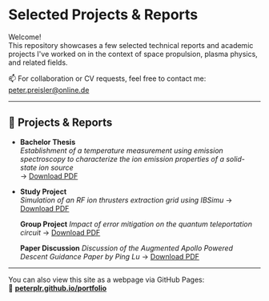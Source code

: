 # Selected Projects & Reports

Welcome!  
This repository showcases a few selected technical reports and academic projects I've worked on in the context of space propulsion, plasma physics, and related fields.

📫 For collaboration or CV requests, feel free to contact me: [peter.preisler@online.de](mailto:peter.preisler@online.de)

---

## 📘 Projects & Reports

- **Bachelor Thesis**  
  _Establishment of a temperature measurement using emission spectroscopy to characterize the ion emission properties of a solid-state ion source_  
  → [Download PDF](./docs/2024-Bachelorthesis-german.pdf)

- **Study Project**  
_Simulation of an RF ion thrusters extraction grid using IBSimu_
  → [Download PDF](./docs/2024-Study-Project-german.pdf)

  **Group Project**
  _Impact of error mitigation on the quantum teleportation circuit_
  → [Download PDF](./docs/2025-Group-Project-english.pdf)

  **Paper Discussion**
  _Discussion of the Augmented Apollo Powered Descent Guidance Paper by Ping Lu_
  → [Download PDF](./docs/2025-Paper-Discussion-english.pdf)

---

You can also view this site as a webpage via GitHub Pages:  
🔗 **[peterplr.github.io/portfolio](https://peterplr.github.io/portfolio)**

